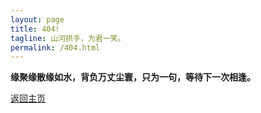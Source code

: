 ```yaml
---
layout: page
title: 404!
tagline: 山河拱手，为君一笑。
permalink: /404.html
---
```


**缘聚缘散缘如水，背负万丈尘寰，只为一句，等待下一次相逢。**

[返回主页](https://wangyi123456.github.io)
